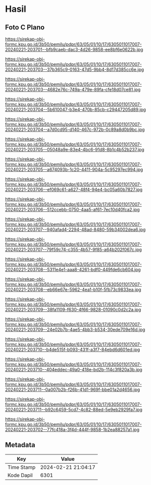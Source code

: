 # Hasil

## Foto C Plano

https://sirekap-obj-formc.kpu.go.id/3b50/pemilu/pdpr/63/05/01/10/17/6305011017007-20240221-203701--bfb9caeb-dac3-4d26-9858-ee8bf6e0622b.jpg

https://sirekap-obj-formc.kpu.go.id/3b50/pemilu/pdpr/63/05/01/10/17/6305011017007-20240221-203703--37b365c9-0163-47d5-9bb4-8d17d385cc6e.jpg

https://sirekap-obj-formc.kpu.go.id/3b50/pemilu/pdpr/63/05/01/10/17/6305011017007-20240221-203703--4682e76c-749a-479e-89fa-cfe18d07ce81.jpg

https://sirekap-obj-formc.kpu.go.id/3b50/pemilu/pdpr/63/05/01/10/17/6305011017007-20240221-203704--5b610047-b3e4-470b-85cb-c29447205d89.jpg

https://sirekap-obj-formc.kpu.go.id/3b50/pemilu/pdpr/63/05/01/10/17/6305011017007-20240221-203704--a7d0cd95-d140-467c-972b-0c89a8d0b9bc.jpg

https://sirekap-obj-formc.kpu.go.id/3b50/pemilu/pdpr/63/05/01/10/17/6305011017007-20240221-203705--05048a9e-83e4-4bc6-91d8-8b1c4b52b237.jpg

https://sirekap-obj-formc.kpu.go.id/3b50/pemilu/pdpr/63/05/01/10/17/6305011017007-20240221-203705--a674093b-1c20-4411-904a-5c95297ec994.jpg

https://sirekap-obj-formc.kpu.go.id/3b50/pemilu/pdpr/63/05/01/10/17/6305011017007-20240221-203706--ef069c61-a627-48f4-94e4-bc05a60b7827.jpg

https://sirekap-obj-formc.kpu.go.id/3b50/pemilu/pdpr/63/05/01/10/17/6305011017007-20240221-203706--512ccebb-0750-4aa5-af61-7ec10d40fca2.jpg

https://sirekap-obj-formc.kpu.go.id/3b50/pemilu/pdpr/63/05/01/10/17/6305011017007-20240221-203707--940afad4-2294-48ad-8480-59b34002dea6.jpg

https://sirekap-obj-formc.kpu.go.id/3b50/pemilu/pdpr/63/05/01/10/17/6305011017007-20240221-203707--79f59c74-c355-4b57-9f85-a64b202f067c.jpg

https://sirekap-obj-formc.kpu.go.id/3b50/pemilu/pdpr/63/05/01/10/17/6305011017007-20240221-203708--5311e4e1-aaa8-4261-bdf0-449fde6cb604.jpg

https://sirekap-obj-formc.kpu.go.id/3b50/pemilu/pdpr/63/05/01/10/17/6305011017007-20240221-203708--eb66e67e-5962-4ea1-b10f-5fb73c9833ea.jpg

https://sirekap-obj-formc.kpu.go.id/3b50/pemilu/pdpr/63/05/01/10/17/6305011017007-20240221-203709--38fa1109-f630-4f66-9828-01090c0d2c2a.jpg

https://sirekap-obj-formc.kpu.go.id/3b50/pemilu/pdpr/63/05/01/10/17/6305011017007-20240221-203709--24e02b7b-4ae5-4bb3-b534-30ede709e16d.jpg

https://sirekap-obj-formc.kpu.go.id/3b50/pemilu/pdpr/63/05/01/10/17/6305011017007-20240221-203710--b4de515f-b093-431f-a3f7-84ebd6d601ed.jpg

https://sirekap-obj-formc.kpu.go.id/3b50/pemilu/pdpr/63/05/01/10/17/6305011017007-20240221-203710--404eddec-49a0-418e-bd2b-114c3f820a3b.jpg

https://sirekap-obj-formc.kpu.go.id/3b50/pemilu/pdpr/63/05/01/10/17/6305011017007-20240221-203711--0a007b2b-f26b-41d1-969f-bbe01a2d4656.jpg

https://sirekap-obj-formc.kpu.go.id/3b50/pemilu/pdpr/63/05/01/10/17/6305011017007-20240221-203711--b92c6459-5cd7-4c82-88ed-5e9eb2929fa7.jpg

https://sirekap-obj-formc.kpu.go.id/3b50/pemilu/pdpr/63/05/01/10/17/6305011017007-20240221-203702--77fc418a-3f4d-444f-9858-1b2ea88257a1.jpg


## Metadata

| Key        | Value               |
| ---------- | ------------------- |
| Time Stamp | 2024-02-21 21:04:17 |
| Kode Dapil | 6301                |



